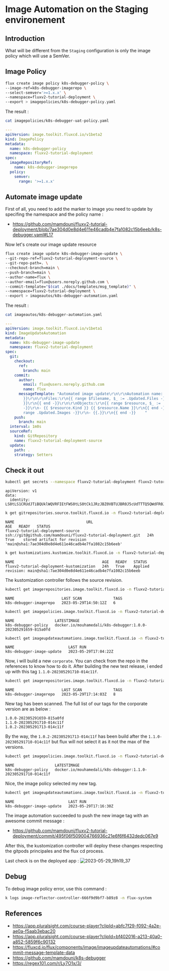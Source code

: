 # Image Automation on the Staging environement

## Introduction

What will be different from the ``Staging`` configuration is only the image policy which will use a SemVer.

## Image Policy

```bash
flux create image policy k8s-debugger-policy \
--image-ref=k8s-debugger-imagerepo \
--select-semver='>=1.x.x' \
--namespace=fluxv2-tutorial-deployment \
--export > imagepolicies/k8s-debugger-policy.yaml
```

The result :

```bash
cat imagepolicies/k8s-debugger-uat-policy.yaml
```

```yaml
---
apiVersion: image.toolkit.fluxcd.io/v1beta2
kind: ImagePolicy
metadata:
  name: k8s-debugger-policy
  namespace: fluxv2-tutorial-deployment
spec:
  imageRepositoryRef:
    name: k8s-debugger-imagerepo
  policy:
    semver:
      range: '>=1.x.x'

```

## Automate image update

First of all, you need to add the marker to image you need to update by specifing the namespace and the policy name :
- https://github.com/mamdouni/fluxv2-tutorial-deployment/blob/7ae304d0e8d4e611e46cadb4e7fa1082c15b6eeb/k8s-debugger.yaml#L17

Now let's create our image update resource

```bash
flux create image update k8s-debugger-image-update \
--git-repo-ref=fluxv2-tutorial-deployment-source \
--git-repo-path=. \
--checkout-branch=main \
--push-branch=main \
--author-name=flux \
--author-email=flux@users.noreply.github.com \
--commit-template="$(cat ./docs/templates/msg_template)" \
--namespace=fluxv2-tutorial-deployment \
--export > imageautos/k8s-debugger-automation.yaml
```

The result :

```bash
cat imageautos/k8s-debugger-automation.yaml
```

```yaml
---
apiVersion: image.toolkit.fluxcd.io/v1beta1
kind: ImageUpdateAutomation
metadata:
  name: k8s-debugger-image-update
  namespace: fluxv2-tutorial-deployment
spec:
  git:
    checkout:
      ref:
        branch: main
    commit:
      author:
        email: flux@users.noreply.github.com
        name: flux
      messageTemplate: "Automated image update\r\n\r\nAutomation name: {{ .AutomationObject
        }}\r\n\r\nFiles:\r\n{{ range $filename, $_ := .Updated.Files -}}\r\n- {{ $filename
        }}\r\n{{ end -}}\r\n\r\nObjects:\r\n{{ range $resource, $_ := .Updated.Objects
        -}}\r\n- {{ $resource.Kind }} {{ $resource.Name }}\r\n{{ end -}}\r\n\r\nImages:\r\n{{
        range .Updated.Images -}}\r\n- {{.}}\r\n{{ end -}}    "
    push:
      branch: main
  interval: 1m0s
  sourceRef:
    kind: GitRepository
    name: fluxv2-tutorial-deployment-source
  update:
    path: .
    strategy: Setters
```

## Check it out
```bash
kubectl get secrets --namespace fluxv2-tutorial-deployment fluxv2-tutorial-deployment-secret -o yaml
```
```text
apiVersion: v1
data:
  identity: LS0tLS1CRUdJTiBQUklWQVRFIEtFWS0tLS0tCk1JRzJBZ0VBTUJBR0J5cUdTTTQ5QWdFR0JTdUJCQUFpQklHZU1JR2JBZ0VCQkRBL3cvS3B1eW91YXFoSmIrSUoKTTdxWlU5dU5wQ3huYmoweDBOWVpJY3QrODk1ZkFDZVkxT01EK3c3RlJnaHE4UytoWkFOaUFBUXk5d0N3Wm
```

```bash
k get gitrepositories.source.toolkit.fluxcd.io -n fluxv2-tutorial-deployment
```
```text
NAME                                URL                                                            AGE   READY   STATUS
fluxv2-tutorial-deployment-source   ssh://git@github.com/mamdouni/fluxv2-tutorial-deployment.git   24h   True    stored artifact for revision 'main@sha1:7ae304d0e8d4e611e46cadb4e7fa1082c15b6eeb'
```

```bash
k get kustomizations.kustomize.toolkit.fluxcd.io -n fluxv2-tutorial-deployment
```
```text
NAME                                       AGE   READY   STATUS
fluxv2-tutorial-deployment-kustomization   24h   True    Applied revision: main@sha1:7ae304d0e8d4e611e46cadb4e7fa1082c15b6eeb
```

The kustomization controller follows the source revision.

```bash
kubectl get imagerepositories.image.toolkit.fluxcd.io -n fluxv2-tutorial-deployment
```
```text
NAME                     LAST SCAN              TAGS
k8s-debugger-imagerepo   2023-05-29T14:50:12Z   6
```

```bash
kubectl get imagepolicies.image.toolkit.fluxcd.io -n fluxv2-tutorial-deployment
```
```text
NAME                  LATESTIMAGE
k8s-debugger-policy   docker.io/mouhamedali/k8s-debugger:1.0.0-202305291659-815a0fd
```

```bash
kubectl get imageupdateautomations.image.toolkit.fluxcd.io -n fluxv2-tutorial-deployment
```
```text
NAME                        LAST RUN
k8s-debugger-image-update   2023-05-29T17:04:22Z
```

Now, i will build a new ``corporate``. You can check from the repo in the references to know how to do it.
After building the new test release, i ended up with this tag ``1.1.0-202305291710-014c11f``.

```bash
kubectl get imagerepositories.image.toolkit.fluxcd.io -n fluxv2-tutorial-deployment
```
```text
NAME                     LAST SCAN              TAGS
k8s-debugger-imagerepo   2023-05-29T17:14:03Z   8
```

New tag has been scanned. The full list of our tags for the corporate version are as below :
```text
1.0.0-202305291659-815a0fd
1.1.0-202305291710-014c11f
1.0.2-202305291713-014c11f
```

By the way, the ``1.0.2-202305291713-014c11f`` has been build after the ``1.1.0-202305291710-014c11f`` but flux will not select it as it not the max of the versions.

```bash
kubectl get imagepolicies.image.toolkit.fluxcd.io -n fluxv2-tutorial-deployment
```
```text
NAME                  LATESTIMAGE
k8s-debugger-policy   docker.io/mouhamedali/k8s-debugger:1.1.0-202305291710-014c11f
```

Nice, the image policy selected my new tag.

```bash
kubectl get imageupdateautomations.image.toolkit.fluxcd.io -n fluxv2-tutorial-deployment-uat
```
```text
NAME                        LAST RUN
k8s-debugger-image-update   2023-05-29T17:16:30Z
```

The image automation succeeded to push the new image tag with an awesome commit message :
- https://github.com/mamdouni/fluxv2-tutorial-deployment/commit/495f06f509004766936c21e6f6f6432dedc067e9

After this, the kustomization controller will deploy these changes respecting the gitpods principales and the flux cd process.

Last check is on the deployed app :
![2023-05-29_19h19_37](https://github.com/mamdouni/fluxv2-tutorial-deployment/assets/61866853/15201836-7e5c-460d-b86d-989776d4f5d8)

## Debug

To debug image policy error, use this command :
```bash
k logs image-reflector-controller-666f9d9bf7-b89z8 -n flux-system
```
## References

- https://app.pluralsight.com/course-player?clipId=abfc7f29-f092-4a2e-ae0a-f5aab3ebac20
- https://app.pluralsight.com/course-player?clipId=bf402016-a213-40a0-a852-5859f6c90132
- https://fluxcd.io/flux/components/image/imageupdateautomations/#commit-message-template-data
- https://github.com/mamdouni/k8s-debugger
- https://regex101.com/r/Ly7O1x/3/